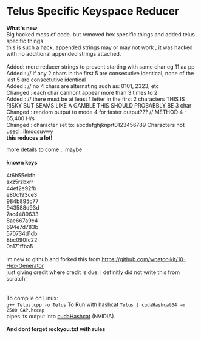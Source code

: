 # Telus Specific Keyspace Reducer
<b>What's new</b><br>
Big hacked mess of code. but removed hex specific things and added telus specific things<br>
this is such a hack, appended strings may or may not work , it was hacked with no additional appended strings attached.<br>
<br>
Added: more reducer strings to prevent starting with same char eg 11 aa pp <br>
Added : // if any 2 chars in the first 5 are consecutive identical, none of the last 5 are consectutive identical<br>
Added : // no 4 chars are alternating such as: 0101, 2323, etc <br>
Changed : each char cannont appear more than 3 times to 2.<br>
Added : // there must be at least 1 letter in the first 2 characters THIS IS RISKY BUT SEAMS LIKE A GAMBLE THIS SHOULD PROBABBLY BE 3 char <br>
Changed : random output to mode 4 for faster output???   // METHOD 4 - 65,400 H/s <br>
Changed : character set to: abcdefghjknprt0123456789 Characters not used : ilmoqsuvwy<br>
<b>this reduces a lot!</b>

more details to come... maybe<br><br>
<b>known keys</b><br>
<br>
4t6h55ekfh<br>
sxz5rzbxrr<br>
44ef2e92fb<br>
e80c193ce3<br>
984b895c77<br>
943588d93d<br>
7ac4489633<br>
8ae667a9c4<br>
694e7d783b<br>
570734d1db<br>
8bc090fc22<br>
0a171ffba5<br>
<br>
im new to github and forked this from https://github.com/wpatoolkit/10-Hex-Generator <br>
just giving credit where credit is due, i definitly did not write this from scratch!<br>
<br>
<br>
To compile on Linux:<br>
`g++ Telus.cpp -o Telus`
To Run with hashcat
`Telus | cudaHashcat64 -m 2500 CAP.hccap`<br>
pipes its output into <a href="http://hashcat.net/oclhashcat/">cudaHashcat</a> (NVIDIA)<br>
<br>
<b>And dont forget rockyou.txt with rules</b>
